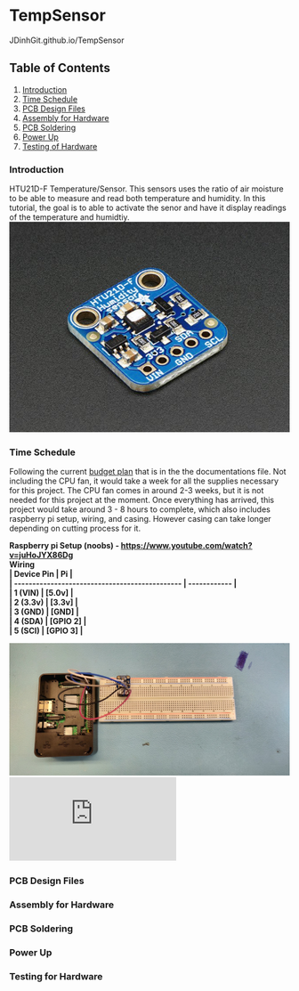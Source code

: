 # TempSensor
JDinhGit.github.io/TempSensor


## Table of Contents
1. [Introduction](#introduction)
2. [Time Schedule](#time-schedule)
3. [PCB Design Files](#pcb-design-files)
4. [Assembly for Hardware](#assembly-for-hardware)
5. [PCB Soldering](#pcb-soldering)
6. [Power Up](#power-up)
7. [Testing of Hardware](#testing-of-hardware)


### Introduction
HTU21D-F Temperature/Sensor. This sensors uses the ratio of air moisture to be able to measure and read both temperature and humidity. 
In this tutorial, the goal is to able to activate the senor and have it display readings of the temperature and humidtiy.<br>
![HTU21D-F Sensor](https://github.com/JDinhGit/TempSensor/blob/master/Documentation/HTU21DF.jpg)

### Time Schedule
Following the current [budget plan](https://github.com/JDinhGit/TempSensor/blob/master/Documentation/BudgetPlan(Updated).pdf) that is in the the documentations file. Not including the CPU fan, it would take a week for all the supplies necessary for this project. The CPU fan comes in around 2-3 weeks, but it is not needed for this project at the moment. Once everything has arrived, this project would take around 3 - 8 hours to complete, which also includes raspberry pi setup, wiring, and casing. However casing can take longer depending on cutting process for it. <br>

<b>Raspberry pi Setup (noobs) <b>- https://www.youtube.com/watch?v=juHoJYX86Dg<br>
 <b>Wiring</b><br>
| Device Pin                                     | Pi           |<br>
| ---------------------------------------------- | ------------ |<br>
| 1 (VIN)                                        | [5.0v]       |<br>
| 2 (3.3v)                                       | [3.3v]       |<br>
| 3 (GND)                                        | [GND]        |<br>
| 4 (SDA)                                        | [GPIO 2]     |<br>
| 5 (SCI)                                        | [GPIO 3]     |<br>

![Wiring](https://github.com/JDinhGit/TempSensor/blob/master/Documentation/IMG_20181023_113450.jpg)<br>
![Budget Plan](https://github.com/JDinhGit/TempSensor/blob/master/Documentation/BudgetPlan(Updated).pdf)

### PCB Design Files

### Assembly for Hardware

### PCB Soldering

### Power Up

### Testing for Hardware
